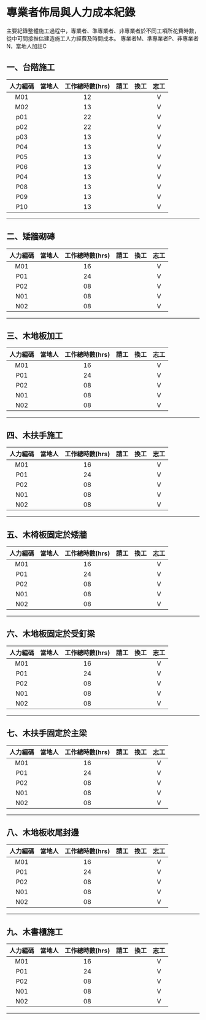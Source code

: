 # 專業者佈局與人力成本紀錄 
主要紀錄整體施工過程中，專業者、準專業者、非專業者於不同工項所花費時數，從中可間接推估建造施工人力經費及時間成本。
專業者M、準專業者P、非專業者N，當地人加註C

## 一、台階施工
|人力編碼|當地人|工作總時數(hrs)|請工|換工|志工|
|:-:|:-:|:-:|:-:|:-:|:-:|
|M01 |   |12   |   |   |V   |
|M02 |   |13   |   |   |V   |
|p01 |   |22   |   |   |V   |
|p02 |   |22   |   |   |V   |
|p03 |   |13   |   |   |V   |
|P04 |   |13   |   |   |V   |
|P05 |   |13   |   |   |V   |
|P06 |   |13   |   |   |V   |
|P04 |   |13   |   |   |V   |
|P08 |   |13   |   |   |V   |
|P09 |   |13   |   |   |V   |
|P10 |   |13   |   |   |V   |
***
## 二、矮牆砌磚
|人力編碼|當地人|工作總時數(hrs)|請工|換工|志工|
|:-:|:-:|:-:|:-:|:-:|:-:|
|M01   |   |16   |   |   |V   |
|P01   |   |24   |   |   |V   |
|P02   |   |08   |   |   |V   |
|N01   |   |08   |   |   |V   |
|N02   |   |08   |   |   |V   |
***
## 三、木地板加工
|人力編碼|當地人|工作總時數(hrs)|請工|換工|志工|
|:-:|:-:|:-:|:-:|:-:|:-:|
|M01   |   |16   |   |   |V   |
|P01   |   |24   |   |   |V   |
|P02   |   |08   |   |   |V   |
|N01   |   |08   |   |   |V   |
|N02   |   |08   |   |   |V   |
***
## 四、木扶手施工
|人力編碼|當地人|工作總時數(hrs)|請工|換工|志工|
|:-:|:-:|:-:|:-:|:-:|:-:|
|M01   |   |16   |   |   |V   |
|P01   |   |24   |   |   |V   |
|P02   |   |08   |   |   |V   |
|N01   |   |08   |   |   |V   |
|N02   |   |08   |   |   |V   |
***
## 五、木椅板固定於矮牆
|人力編碼|當地人|工作總時數(hrs)|請工|換工|志工|
|:-:|:-:|:-:|:-:|:-:|:-:|
|M01   |   |16   |   |   |V   |
|P01   |   |24   |   |   |V   |
|P02   |   |08   |   |   |V   |
|N01   |   |08   |   |   |V   |
|N02   |   |08   |   |   |V   |
***
## 六、木地板固定於受釘梁
|人力編碼|當地人|工作總時數(hrs)|請工|換工|志工|
|:-:|:-:|:-:|:-:|:-:|:-:|
|M01   |   |16   |   |   |V   |
|P01   |   |24   |   |   |V   |
|P02   |   |08   |   |   |V   |
|N01   |   |08   |   |   |V   |
|N02   |   |08   |   |   |V   |
***
## 七、木扶手固定於主梁
|人力編碼|當地人|工作總時數(hrs)|請工|換工|志工|
|:-:|:-:|:-:|:-:|:-:|:-:|
|M01   |   |16   |   |   |V   |
|P01   |   |24   |   |   |V   |
|P02   |   |08   |   |   |V   |
|N01   |   |08   |   |   |V   |
|N02   |   |08   |   |   |V   |
***
## 八、木地板收尾封邊
|人力編碼|當地人|工作總時數(hrs)|請工|換工|志工|
|:-:|:-:|:-:|:-:|:-:|:-:|
|M01   |   |16   |   |   |V   |
|P01   |   |24   |   |   |V   |
|P02   |   |08   |   |   |V   |
|N01   |   |08   |   |   |V   |
|N02   |   |08   |   |   |V   |
***
## 九、木書櫃施工
|人力編碼|當地人|工作總時數(hrs)|請工|換工|志工|
|:-:|:-:|:-:|:-:|:-:|:-:|
|M01   |   |16   |   |   |V   |
|P01   |   |24   |   |   |V   |
|P02   |   |08   |   |   |V   |
|N01   |   |08   |   |   |V   |
|N02   |   |08   |   |   |V   |
***

